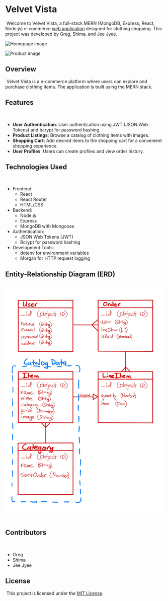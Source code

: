 # Velvet Vista
​
Welcome to Velvet Vista, a full-stack MERN (MongoDB, Express, React, Node.js) e-commerce [web application](https://velvet-vista-60fe4ee35b3e.herokuapp.com/) designed for clothing shopping. This project was developed by Greg, Shima, and Jee Jyee.

![Homepage image](/public/Homepage.jpg)

![Product image](/public/Product.jpg)
​
## Overview
​
Velvet Vista is a e-commerce platform where users can explore and purchase clothing items. The application is built using the MERN stack.
​
## Features
​
- **User Authentication**: User authentication using JWT (JSON Web Tokens) and bcrypt for password hashing.
- **Product Listings**: Browse a catalog of clothing items with images.
- **Shopping Cart**: Add desired items to the shopping cart for a convenient shopping experience.
- **User Profiles**: Users can create profiles and view order history.
​
## **Technologies Used**
​
- Frontend:
​
  - React
​
  - React Router
​
  - HTML/CSS
​
- Backend:
​
  - Node.js
​
  - Express
​
  - MongoDB with Mongoose
​
- Authentication:
​
  - JSON Web Tokens (JWT)
​
  - Bcrypt for password hashing
​
- Development Tools:
​
  - dotenv for environment variables
​
  - Morgan for HTTP request logging
​
## Entity-Relationship Diagram (ERD)
​
![ERD image](/public/ERD-diagram.jpg)
​
## **Contributors**
​
- Greg
​
- Shima
​
- Jee Jyee
​
## **License**
​
This project is licensed under the [MIT
License](https://chat.openai.com/c/LICENSE).